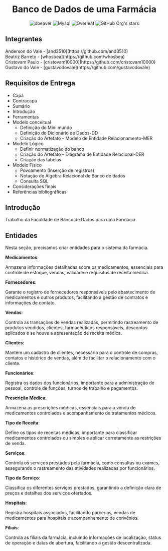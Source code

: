 <h1 align="center">Banco de Dados de uma Farmácia</h1>

<div align="center" >

![dbeaver](https://img.shields.io/badge/dbeaver-382923?style=for-the-badge&logo=dbeaver&logoColor=whit)
![Mysql](https://img.shields.io/badge/MySQL-018bff?style=for-the-badge&logo=mysql&logoColor=white)
![Overleaf](https://img.shields.io/badge/Overleaf-47A141?style=for-the-badge&logo=Overleaf&logoColor=white)
![GitHub Org's stars](https://img.shields.io/github/stars/and3510?style=social)

</div>

<h2> Integrantes </h2>
Anderson do Vale - [and3510](https://github.com/and3510) <br>
Beatriz Barreto - [whosbea](https://github.com/whosbea) <br>
Cristovam Paulo - [cristovam10000](https://github.com/cristovam10000) <br>
Gustavo do Vale - [gustavodovale](https://github.com/gustavodovale)


<h2>Requisitos de Entrega </h2>

<ul>
    <li>Capa</li>
    <li>Contracapa</li>
    <li>Sumário</li>
    <li>Introdução</li>
    <li>Ferramentas</li>
    <li>Modelo conceitual
        <ul>
            <li>Definição do Mini mundo</li>
            <li>Definição do Dicionário de Dados-DD</li>
            <li>Criação do Artefato – Modelo de Entidade Relacionamento-MER</li>
        </ul>
    </li>
    <li>Modelo Lógico
        <ul>
            <li>Definir normatização do banco</li>
            <li>Criação do Artefato – Diagrama de Entidade Relacional-DER</li>
            <li>Criação das tabelas</li>
        </ul>
    </li>
    <li>Modelo Físico
        <ul>
            <li>Povoamento (Inserção de registros)</li>
            <li>Notação de Álgebra Relacional de Banco de dados</li>
            <li>Consulta SQL</li>
        </ul>
    </li>
    <li>Considerações finais</li>
    <li>Referências bibliográficas</li>
</ul>


<h2> Introdução </h2>
Trabalho da Faculdade de Banco de Dados para uma Farmácia


<h2> Entidades </h2>

Nesta seção, precisamos criar entidades para o sistema da farmácia.

**Medicamentos**:

Armazena informações detalhadas sobre os medicamentos, essenciais para controle de estoque, vendas, validade e requisitos de receita médica.

**Fornecedores**:

Garante o registro de fornecedores responsáveis pelo abastecimento de medicamentos e outros produtos, facilitando a gestão de contratos e informações de contato.

**Vendas**:

Controla as transações de vendas realizadas, permitindo rastreamento de produtos vendidos, clientes, farmacêuticos responsáveis, descontos aplicados e se houve a apresentação de receita médica.

**Clientes**:

Mantém um cadastro de clientes, necessário para o controle de compras, contatos e histórico de vendas, além de facilitar o relacionamento com o cliente.

**Funcionários**:

Registra os dados dos funcionários, importante para a administração de pessoal, controle de funções, turnos de trabalho e pagamentos.

**Prescrição Médica**:

Armazena as prescrições médicas, essenciais para a venda de medicamentos controlados e acompanhamento de tratamentos médicos.

**Tipo de Receita**:

Define os tipos de receitas médicas, importante para classificar medicamentos controlados ou simples e aplicar corretamente as restrições de venda.

**Serviços**:

Controla os serviços prestados pela farmácia, como consultas ou exames, assegurando o rastreamento das atividades realizadas por funcionários.

**Tipo de Serviço**:

Classifica os diferentes serviços prestados, garantindo a definição clara de preços e detalhes dos serviços ofertados.

**Hospitais**:

Registra hospitais associados, facilitando parcerias, vendas de medicamentos para hospitais e acompanhamento de convênios.

**Filiais**:

Controla as filiais da farmácia, incluindo informações de localização, status de operação e datas de abertura, facilitando a gestão descentralizada.
